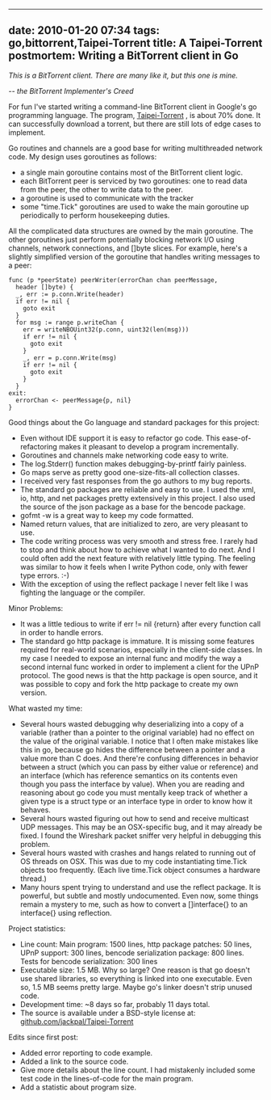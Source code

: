 
---
date: 2010-01-20 07:34
tags: go,bittorrent,Taipei-Torrent
title: A Taipei-Torrent postmortem: Writing a BitTorrent client in Go
---

_This is a BitTorrent client. There are many like it, but this one is mine._

 _\-- the BitTorrent Implementer's Creed_

For fun I've started writing a command-line BitTorrent client in Google's go
programming language. The program, [Taipei-Torrent](http://github.com/jackpal/Taipei-Torrent) ,
is about 70% done. It can successfully download a torrent,
but there are still lots of edge cases to implement.

Go routines and channels are a good base for writing multithreaded network
code. My design uses goroutines as follows:

* a single main goroutine contains most of the BitTorrent client logic.
* each BitTorrent peer is serviced by two goroutines: one to read data from the peer, the other to write data to the peer.
* a goroutine is used to communicate with the tracker
* some "time.Tick" goroutines are used to wake the main goroutine up periodically to perform housekeeping duties.

All the complicated data structures are owned by the main goroutine. The other
goroutines just perform potentially blocking network I/O using channels,
network connections, and []byte slices. For example, here's a slightly
simplified version of the goroutine that handles writing messages to a peer:

```
func (p *peerState) peerWriter(errorChan chan peerMessage,
  header []byte) {
  _, err := p.conn.Write(header)
  if err != nil {
    goto exit
  }
  for msg := range p.writeChan {
    err = writeNBOUint32(p.conn, uint32(len(msg)))
    if err != nil {
      goto exit
    }
    _, err = p.conn.Write(msg)
    if err != nil {
      goto exit
    }
  }
exit:
  errorChan <- peerMessage{p, nil}
}
```

Good things about the Go language and standard packages for this project:

* Even without IDE support it is easy to refactor go code. This ease-of-refactoring makes it pleasant to develop a program incrementally.
* Goroutines and channels make networking code easy to write.
* The log.Stderr() function makes debugging-by-printf fairly painless.
* Go maps serve as pretty good one-size-fits-all collection classes.
* I received very fast responses from the go authors to my bug reports.
* The standard go packages are reliable and easy to use. I used the xml, io, http, and net packages pretty extensively in this project. I also used the source of the json package as a base for the bencode package.
* gofmt -w is a great way to keep my code formatted.
* Named return values, that are initialized to zero, are very pleasant to use.
* The code writing process was very smooth and stress free. I rarely had to stop and think about how to achieve what I wanted to do next. And I could often add the next feature with relatively little typing. The feeling was similar to how it feels when I write Python code, only with fewer type errors. :-)
* With the exception of using the reflect package I never felt like I was fighting the language or the compiler.

Minor Problems:

* It was a little tedious to write if err != nil {return} after every function call in order to handle errors.
* The standard go http package is immature. It is missing some features required for real-world scenarios, especially in the client-side classes. In my case I needed to expose an internal func and modify the way a second internal func worked in order to implement a client for the UPnP protocol. The good news is that the http package is open source, and it was possible to copy and fork the http package to create my own version.

What wasted my time:

* Several hours wasted debugging why deserializing into a copy of a variable (rather than a pointer to the original variable) had no effect on the value of the original variable. I notice that I often make mistakes like this in go, because go hides the difference between a pointer and a value more than C does. And there're confusing differences in behavior between a struct (which you can pass by either value or reference) and an interface (which has reference semantics on its contents even though you pass the interface by value). When you are reading and reasoning about go code you must mentally keep track of whether a given type is a struct type or an interface type in order to know how it behaves.
* Several hours wasted figuring out how to send and receive multicast UDP messages. This may be an OSX-specific bug, and it may already be fixed. I found the Wireshark packet sniffer very helpful in debugging this problem.
* Several hours wasted with crashes and hangs related to running out of OS threads on OSX. This was due to my code instantiating time.Tick objects too frequently. (Each live time.Tick object consumes a hardware thread.)
* Many hours spent trying to understand and use the reflect package. It is powerful, but subtle and mostly undocumented. Even now, some things remain a mystery to me, such as how to convert a []interface{} to an interface{} using reflection.

Project statistics:

* Line count: Main program: 1500 lines, http package patches: 50 lines, UPnP support: 300 lines, bencode serialization package: 800 lines. Tests for bencode serialization: 300 lines
* Executable size: 1.5 MB. Why so large? One reason is that go doesn't use shared libraries, so everything is linked into one executable. Even so, 1.5 MB seems pretty large. Maybe go's linker doesn't strip unused code.
* Development time: ~8 days so far, probably 11 days total.
* The source is available under a BSD-style license at: [github.com/jackpal/Taipei-Torrent](https://github.com/jackpal/Taipei-Torrent)

Edits since first post:

* Added error reporting to code example.
* Added a link to the source code.
* Give more details about the line count. I had mistakenly included some test code in the lines-of-code for the main program.
* Add a statistic about program size.
